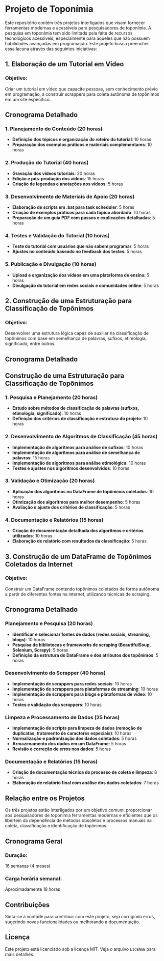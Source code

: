 
# Projeto de Toponímia

Este repositório contém três projetos interligados que visam fornecer ferramentas modernas e acessíveis para pesquisadores de toponímia. A pesquisa em toponímia tem sido limitada pela falta de recursos tecnológicos acessíveis, especialmente para aqueles que não possuem habilidades avançadas em programação. Este projeto busca preencher essa lacuna através das seguintes iniciativas:

## 1. Elaboração de um Tutorial em Vídeo

### Objetivo:
Criar um tutorial em vídeo que capacite pessoas, sem conhecimento prévio em programação, a construir scrappers para coleta autônoma de topônimos em um site específico.

## Cronograma Detalhado

### 1. Planejamento do Conteúdo (20 horas)

- **Definição dos tópicos e organização do roteiro do tutorial**: 10 horas
- **Preparação dos exemplos práticos e materiais complementares**: 10 horas

### 2. Produção do Tutorial (40 horas)

- **Gravação dos vídeos tutoriais**: 20 horas
- **Edição e pós-produção dos vídeos**: 15 horas
- **Criação de legendas e anotações nos vídeos**: 5 horas

### 3. Desenvolvimento de Materiais de Apoio (20 horas)

- **Elaboração de scripts em .bat para task scheduler**: 5 horas
- **Criação de exemplos práticos para cada tópico abordado**: 10 horas
- **Preparação de um guia PDF com passos e explicações detalhadas**: 5 horas

### 4. Testes e Validação do Tutorial (10 horas)

- **Teste do tutorial com usuários que não sabem programar**: 5 horas
- **Ajustes no conteúdo baseado no feedback dos testes**: 5 horas

### 5. Publicação e Divulgação (10 horas)

- **Upload e organização dos vídeos em uma plataforma de ensino**: 5 horas
- **Divulgação do tutorial em redes sociais e comunidades online**: 5 horas

## 2. Construção de uma Estruturação para Classificação de Topônimos

### Objetivo:
Desenvolver uma estrutura lógica capaz de auxiliar na classificação de topônimos com base em semelhança de palavras, sufixos, etimologia, significado, entre outros.

## Cronograma Detalhado

## Construção de uma Estruturação para Classificação de Topônimos

### 1. Pesquisa e Planejamento (20 horas)

- **Estudo sobre métodos de classificação de palavras (sufixos, etimologia, significado)**: 10 horas
- **Definição dos critérios de classificação e estrutura do projeto**: 10 horas

### 2. Desenvolvimento de Algoritmos de Classificação (45 horas)

- **Implementação de algoritmos para análise de sufixos**: 10 horas
- **Implementação de algoritmos para análise de semelhança de palavras**: 15 horas
- **Implementação de algoritmos para análise etimológica**: 10 horas
- **Testes e ajustes nos algoritmos desenvolvidos**: 10 horas

### 3. Validação e Otimização (20 horas)

- **Aplicação dos algoritmos no DataFrame de topônimos coletados**: 10 horas
- **Otimização dos algoritmos para melhor desempenho**: 5 horas
- **Avaliação e ajuste dos critérios de classificação**: 5 horas

### 4. Documentação e Relatórios (15 horas)

- **Criação de documentação detalhada dos algoritmos e critérios utilizados**: 10 horas
- **Elaboração de relatório com resultados da classificação**: 5 horas

## 3. Construção de um DataFrame de Topônimos Coletados da Internet

### Objetivo:
Construir um DataFrame contendo topônimos coletados de forma autônoma a partir de diferentes fontes na internet, utilizando técnicas de scraping.

## Cronograma Detalhado

### Planejamento e Pesquisa (20 horas)

- **Identificar e selecionar fontes de dados (redes sociais, streaming, blogs)**: 10 horas
- **Pesquisa de bibliotecas e frameworks de scraping (BeautifulSoup, Selenium, Scrapy)**: 5 horas
- **Definição da estrutura do DataFrame e dos atributos dos topônimos**: 5 horas

### Desenvolvimento do Scrapper (40 horas)

- **Implementação de scrappers para redes sociais**: 10 horas
- **Implementação de scrappers para plataformas de streaming**: 10 horas
- **Implementação de scrappers para blogs e plataformas de vídeo**: 10 horas
- **Testes e validação dos scrappers**: 10 horas

### Limpeza e Processamento de Dados (25 horas)

- **Implementação de scripts para limpeza de dados (remoção de duplicatas, tratamento de caracteres especiais)**: 10 horas
- **Normalização e padronização dos dados coletados**: 5 horas
- **Armazenamento dos dados em um DataFrame**: 5 horas
- **Revisão e correção de erros nos dados**: 5 horas

### Documentação e Relatórios (15 horas)

- **Criação de documentação técnica do processo de coleta e limpeza**: 8 horas
- **Elaboração de relatório final com análise dos dados coletados**: 7 horas

## Relação entre os Projetos

Os três projetos estão interligados por um objetivo comum: proporcionar aos pesquisadores de toponímia ferramentas modernas e eficientes que os libertem da dependência de métodos obsoletos e processos manuais na coleta, classificação e identificação de topônimos.

## Cronograma Geral

### Duração:
16 semanas (4 meses)

### Carga horária semanal:
Aproximadamente 18 horas

## Contribuições

Sinta-se à vontade para contribuir com este projeto, seja corrigindo erros, sugerindo novas funcionalidades ou melhorando a documentação.

## Licença

Este projeto está licenciado sob a licença MIT. Veja o arquivo `LICENSE` para mais detalhes.
